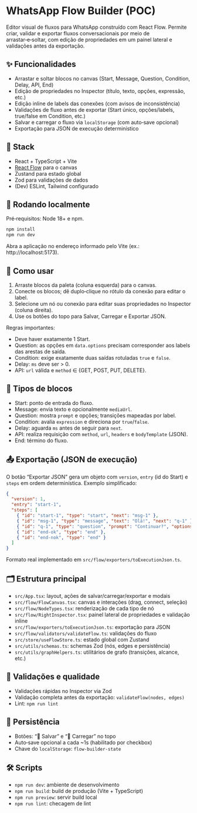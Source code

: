 # WhatsApp Flow Builder (POC)

Editor visual de fluxos para WhatsApp construído com React Flow. Permite criar, validar e exportar fluxos conversacionais por meio de arrastar‑e‑soltar, com edição de propriedades em um painel lateral e validações antes da exportação.

## ✨ Funcionalidades
- Arrastar e soltar blocos no canvas (Start, Message, Question, Condition, Delay, API, End)
- Edição de propriedades no Inspector (título, texto, opções, expressão, etc.)
- Edição inline de labels das conexões (com avisos de inconsistência)
- Validações de fluxo antes de exportar (Start único, opções/labels, true/false em Condition, etc.)
- Salvar e carregar o fluxo via `localStorage` (com auto‑save opcional)
- Exportação para JSON de execução determinístico

## 🧱 Stack
- React + TypeScript + Vite
- [React Flow](https://reactflow.dev/) para o canvas
- Zustand para estado global
- Zod para validações de dados
- (Dev) ESLint, Tailwind configurado

## 🚀 Rodando localmente
Pré‑requisitos: Node 18+ e npm.

```bash
npm install
npm run dev
```
Abra a aplicação no endereço informado pelo Vite (ex.: http://localhost:5173).

## 🧭 Como usar
1) Arraste blocos da paleta (coluna esquerda) para o canvas.
2) Conecte os blocos; dê duplo‑clique no rótulo da conexão para editar o label.
3) Selecione um nó ou conexão para editar suas propriedades no Inspector (coluna direita).
4) Use os botões do topo para Salvar, Carregar e Exportar JSON.

Regras importantes:
- Deve haver exatamente 1 Start.
- Question: as opções em `data.options` precisam corresponder aos labels das arestas de saída.
- Condition: exige exatamente duas saídas rotuladas `true` e `false`.
- Delay: `ms` deve ser > 0.
- API: `url` válida e `method` ∈ {GET, POST, PUT, DELETE}.

## 🧩 Tipos de blocos
- Start: ponto de entrada do fluxo.
- Message: envia texto e opcionalmente `mediaUrl`.
- Question: mostra `prompt` e opções; transições mapeadas por label.
- Condition: avalia `expression` e direciona por `true`/`false`.
- Delay: aguarda `ms` antes de seguir para `next`.
- API: realiza requisição com `method`, `url`, `headers` e `bodyTemplate` (JSON).
- End: término do fluxo.

## 📤 Exportação (JSON de execução)
O botão “Exportar JSON” gera um objeto com `version`, `entry` (id do Start) e `steps` em ordem determinística. Exemplo simplificado:

```json
{
  "version": 1,
  "entry": "start-1",
  "steps": [
    { "id": "start-1", "type": "start", "next": "msg-1" },
    { "id": "msg-1", "type": "message", "text": "Olá!", "next": "q-1" },
    { "id": "q-1", "type": "question", "prompt": "Continuar?", "options": ["Sim", "Não"], "transitions": { "Sim": "end-ok", "Não": "end-nok" } },
    { "id": "end-ok", "type": "end" },
    { "id": "end-nok", "type": "end" }
  ]
}
```

Formato real implementado em `src/flow/exporters/toExecutionJson.ts`.

## 🗂️ Estrutura principal
- `src/App.tsx`: layout, ações de salvar/carregar/exportar e modais
- `src/flow/FlowCanvas.tsx`: canvas e interações (drag, connect, seleção)
- `src/flow/NodeTypes.tsx`: renderização de cada tipo de nó
- `src/flow/RightInspector.tsx`: painel lateral de propriedades e validação inline
- `src/flow/exporters/toExecutionJson.ts`: exportação para JSON
- `src/flow/validators/validateFlow.ts`: validações do fluxo
- `src/store/useFlowStore.ts`: estado global com Zustand
- `src/utils/schemas.ts`: schemas Zod (nós, edges e persistência)
- `src/utils/graphHelpers.ts`: utilitários de grafo (transições, alcance, etc.)

## 🧪 Validações e qualidade
- Validações rápidas no Inspector via Zod
- Validação completa antes da exportação: `validateFlow(nodes, edges)`
- Lint: `npm run lint`

## 💾 Persistência
- Botões: “💾 Salvar” e “📂 Carregar” no topo
- Auto‑save opcional a cada ~1s (habilitado por checkbox)
- Chave do `localStorage`: `flow-builder-state`

## 🛠️ Scripts
- `npm run dev`: ambiente de desenvolvimento
- `npm run build`: build de produção (Vite + TypeScript)
- `npm run preview`: servir build local
- `npm run lint`: checagem de lint

